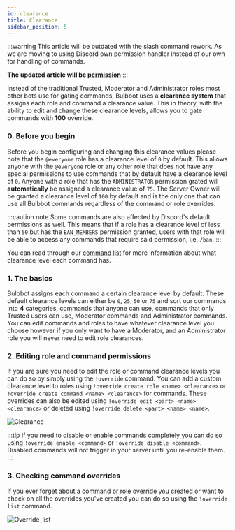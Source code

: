 ```yaml
---
id: clearance
title: Clearance
sidebar_position: 5
---
```


:::warning
This article will be outdated with the slash command rework. As we are moving to using Discord own permission handler instead of our own for handling of commands.

**The updated article will be [permission](permission.md)**
:::

Instead of the traditional Trusted, Moderator and Administrator roles most other bots use for gating commands, Bulbbot uses a **clearance system** that assigns each role and command a clearance value. This in theory, with the ability to edit and change these clearance levels, allows you to gate commands with **100** override.

### 0. Before you begin

Before you begin configuring and changing this clearance values please note that the `@everyone` role has a clearance level of `0` by default. This allows anyone with the `@everyone` role or any other role that does not have any special permissions to use commands that by default have a clearance level of `0`. Anyone with a role that has the `ADMINISTRATOR` permission grated will **automatically** be assigned a clearance value of `75`. The Server Owner will be granted a clearance level of `100` by default and is the only one that can use all Bulbbot commands regardless of the command or role overrides.

:::caution note
Some commands are also affected by Discord's default permissions as well. This means that if a role has a clearance level of less than `50` but has the `BAN_MEMBERS` permission granted, users with that role will be able to access any commands that require said permission, i.e. `/ban`.
:::

You can read through our [command list](command-list) for more information about what clearance level each command has.

### 1. The basics

Bulbbot assigns each command a certain clearance level by default. These default clearance levels can either be `0`, `25`, `50` or `75` and sort our commands into **4** categories, commands that anyone can use, commands that only Trusted users can use, Moderator commands and Administrator commands. You can edit commands and roles to have whatever clearance level you choose however if you only want to have a Moderator, and an Administrator role you will never need to edit role clearances.

### 2. Editing role and command permissions

If you are sure you need to edit the role or command clearance levels you can do so by simply using the `!override` command. You can add a custom clearance level to roles using `!override create role <name> <clearance>` or `!override create command <name> <clearance>` for commands. These overrides can also be edited using `!override edit <part> <name> <clearance>` or deleted using `!override delete <part> <name> <name>`.

![Clearance](../assets/Configuration/Clearance_Overrides.gif)

:::tip
If you need to disable or enable commands completely you can do so using `!override enable <command>` or `!override disable <command>`. Disabled commands will not trigger in your server until you re-enable them.
:::

### 3. Checking command overrides

If you ever forget about a command or role override you created or want to check on all the overrides you've created you can do so using the `!override list` command.

![Override_list](../assets/Configuration/Override_List.gif)
